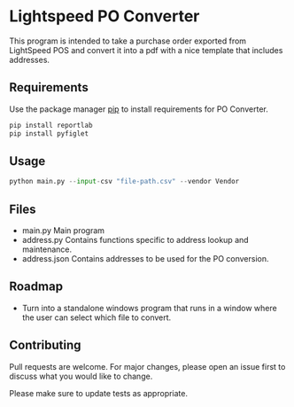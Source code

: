 # Lightspeed PO Converter 

This program is intended to take a purchase order exported from LightSpeed POS and convert it into a pdf with a nice template that includes addresses.

## Requirements

Use the package manager [pip](https://pip.pypa.io/en/stable/) to install requirements for PO Converter.

```bash
pip install reportlab
pip install pyfiglet
```

## Usage

```python
python main.py --input-csv "file-path.csv" --vendor Vendor
```

## Files
- main.py Main program
- address.py Contains functions specific to address lookup and maintenance.
- address.json Contains addresses to be used for the PO conversion.

## Roadmap
- Turn into a standalone windows program that runs in a window where the user can select which file to convert.

## Contributing

Pull requests are welcome. For major changes, please open an issue first
to discuss what you would like to change.

Please make sure to update tests as appropriate.
